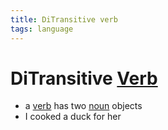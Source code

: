 ```yaml
---
title: DiTransitive verb
tags: language
---
```


# DiTransitive [Verb](Verb.md)
- a [verb](Verb.md) has two [noun](noun) objects 
- I cooked a duck for her






























































































